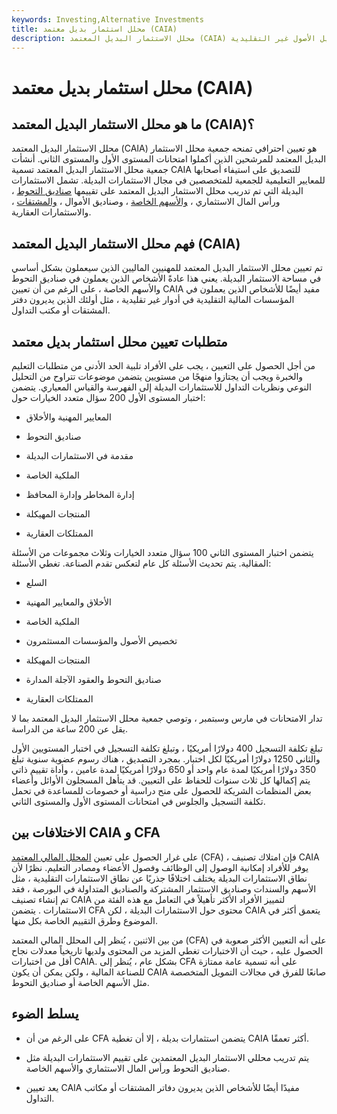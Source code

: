 ```yaml
---
keywords: Investing,Alternative Investments
title: محلل استثمار بديل معتمد (CAIA)
description: محلل الاستثمار البديل المعتمد (CAIA) هو تسمية يمكن للمهنيين الماليين كسبها لإظهار الكفاءة في تحليل الأصول غير التقليدية.
---
```


# محلل استثمار بديل معتمد (CAIA)
## ما هو محلل الاستثمار البديل المعتمد (CAIA)؟

محلل الاستثمار البديل المعتمد (CAIA) هو تعيين احترافي تمنحه جمعية محلل الاستثمار البديل المعتمد للمرشحين الذين أكملوا امتحانات المستوى الأول والمستوى الثاني. أنشأت جمعية محلل الاستثمار البديل المعتمد تسمية CAIA للتصديق على استيفاء أصحابها للمعايير التعليمية للجمعية للمتخصصين في مجال الاستثمارات البديلة. تشمل الاستثمارات البديلة التي تم تدريب محلل الاستثمار البديل المعتمد على تقييمها [صناديق التحوط](/hedgefund) ، ورأس المال الاستثماري ، [والأسهم الخاصة](/privateequity) ، وصناديق الأموال ، [والمشتقات](/derivative) ، والاستثمارات العقارية.

## فهم محلل الاستثمار البديل المعتمد (CAIA)

تم تعيين محلل الاستثمار البديل المعتمد للمهنيين الماليين الذين سيعملون بشكل أساسي في مساحة الاستثمار البديلة. يعني هذا عادةً الأشخاص الذين يعملون في صناديق التحوط والأسهم الخاصة ، على الرغم من أن تعيين CAIA مفيد أيضًا للأشخاص الذين يعملون في المؤسسات المالية التقليدية في أدوار غير تقليدية ، مثل أولئك الذين يديرون دفتر المشتقات أو مكتب التداول.

## متطلبات تعيين محلل استثمار بديل معتمد

من أجل الحصول على التعيين ، يجب على الأفراد تلبية الحد الأدنى من متطلبات التعليم والخبرة ويجب أن يجتازوا منهجًا من مستويين يتضمن موضوعات تتراوح من التحليل النوعي ونظريات التداول للاستثمارات البديلة إلى الفهرسة والقياس المعياري. يتضمن اختبار المستوى الأول 200 سؤال متعدد الخيارات حول:

- المعايير المهنية والأخلاق

- صناديق التحوط

- مقدمة في الاستثمارات البديلة

- الملكية الخاصة

- إدارة المخاطر وإدارة المحافظ

- المنتجات المهيكلة

- الممتلكات العقارية

يتضمن اختبار المستوى الثاني 100 سؤال متعدد الخيارات وثلاث مجموعات من الأسئلة المقالية. يتم تحديث الأسئلة كل عام لتعكس تقدم الصناعة. تغطي الأسئلة:

- السلع

- الأخلاق والمعايير المهنية

- الملكية الخاصة

- تخصيص الأصول والمؤسسات المستثمرون

- المنتجات المهيكلة

- صناديق التحوط والعقود الآجلة المدارة

- الممتلكات العقارية

تدار الامتحانات في مارس وسبتمبر ، وتوصي جمعية محلل الاستثمار البديل المعتمد بما لا يقل عن 200 ساعة من الدراسة.

تبلغ تكلفة التسجيل 400 دولارًا أمريكيًا ، وتبلغ تكلفة التسجيل في اختبار المستويين الأول والثاني 1250 دولارًا أمريكيًا لكل اختبار. بمجرد التصديق ، هناك رسوم عضوية سنوية تبلغ 350 دولارًا أمريكيًا لمدة عام واحد أو 650 دولارًا أمريكيًا لمدة عامين ، وأداة تقييم ذاتي يتم إكمالها كل ثلاث سنوات للحفاظ على التعيين. قد يتأهل المسجلون الأوائل وأعضاء بعض المنظمات الشريكة للحصول على منح دراسية أو خصومات للمساعدة في تحمل تكلفة التسجيل والجلوس في امتحانات المستوى الأول والمستوى الثاني.

## الاختلافات بين CAIA و CFA

على غرار الحصول على تعيين [المحلل المالي المعتمد](/cfa) (CFA) ، فإن امتلاك تصنيف CAIA يوفر للأفراد إمكانية الوصول إلى الوظائف وفصول الأعضاء ومصادر التعليم. نظرًا لأن نطاق الاستثمارات البديلة يختلف اختلافًا جذريًا عن نطاق الاستثمارات التقليدية ، مثل الأسهم والسندات وصناديق الاستثمار المشتركة والصناديق المتداولة في البورصة ، فقد تم إنشاء تصنيف CAIA لتمييز الأفراد الأكثر تأهيلاً في التعامل مع هذه الفئة من الاستثمارات . يتضمن CFA محتوى حول الاستثمارات البديلة ، لكن CAIA يتعمق أكثر في الموضوع وطرق التقييم الخاصة بكل منها.

من بين الاثنين ، يُنظر إلى المحلل المالي المعتمد (CFA) على أنه التعيين الأكثر صعوبة في الحصول عليه ، حيث أن الاختبارات تغطي المزيد من المحتوى ولديها تاريخياً معدلات نجاح أقل من اختبارات CAIA. بشكل عام ، يُنظر إلى CFA على أنه تسمية عامة ممتازة للصناعة المالية ، ولكن يمكن أن يكون CAIA صانعًا للفرق في مجالات التمويل المتخصصة مثل الأسهم الخاصة أو صناديق التحوط.

## يسلط الضوء

- على الرغم من أن CFA يتضمن استثمارات بديلة ، إلا أن تغطية CAIA أكثر تعمقًا.

- يتم تدريب محللي الاستثمار البديل المعتمدين على تقييم الاستثمارات البديلة مثل صناديق التحوط ورأس المال الاستثماري والأسهم الخاصة.

- يعد تعيين CAIA مفيدًا أيضًا للأشخاص الذين يديرون دفاتر المشتقات أو مكاتب التداول.

